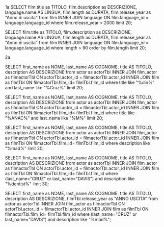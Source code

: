 1a
 SELECT film.title as TITOLO, film.description as DESCRIZIONE, language.name AS LINGUA, film.length as DURATA, film.release_year as "Anno di uscita" from film  INNER JOIN language ON film.language_id = language.language_id where film.release_year > 2000 limit 20;

  SELECT film.title as TITOLO, film.description as DESCRIZIONE, language.name AS LINGUA, film.length as DURATA, film.release_year as "Anno di uscita" from film  INNER JOIN language ON film.language_id = language.language_id where length > 90 order by film.length limit 20;

2a

SELECT first_name as NOME, last_name AS COGNOME, title AS TITOLO, description AS DESCRIZIONE from actor as actorTbl  INNER JOIN film_actor as filmactorTbl ON actorTbl.actor_id = filmactorTbl.actor_id  INNER JOIN film as filmTbl ON filmactorTbl.film_id= filmTbl.film_id where title like "%din%" and last_name like "%Cruz%" limit 20;

SELECT first_name as NOME, last_name AS COGNOME, title AS TITOLO, description AS DESCRIZIONE from actor as actorTbl  INNER JOIN film_actor as filmactorTbl ON actorTbl.actor_id = filmactorTbl.actor_id  INNER JOIN film as filmTbl ON filmactorTbl.film_id= filmTbl.film_id where title like "%ANAC%" and last_name like "%M%" limit 20;

SELECT first_name as NOME, last_name AS COGNOME, title AS TITOLO, description AS DESCRIZIONE from actor as actorTbl  INNER JOIN film_actor as filmactorTbl ON actorTbl.actor_id = filmactorTbl.actor_id  INNER JOIN film as filmTbl ON filmactorTbl.film_id= filmTbl.film_id where description like "%mad%" limit 20;

SELECT first_name as NOME, last_name AS COGNOME, title AS TITOLO, description AS DESCRIZIONE from actor as actorTbl  INNER JOIN film_actor as filmactorTbl ON actorTbl.actor_id = filmactorTbl.actor_id  INNER JOIN film as filmTbl ON filmactorTbl.film_id= filmTbl.film_id where (last_name="CRUZ" or last_name="DAVIS") and description like "%dentist%" limit 30;


SELECT first_name as NOME, last_name AS COGNOME, title AS TITOLO, description AS DESCRIZIONE, filmTbl.release_year as "ANNO USCITA" from actor as actorTbl  INNER JOIN film_actor as filmactorTbl ON actorTbl.actor_id = filmactorTbl.actor_id  INNER JOIN film as filmTbl ON filmactorTbl.film_id= filmTbl.film_id where (last_name="CRUZ" or last_name="DAVIS") and description like "%mad%";